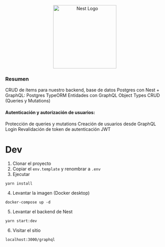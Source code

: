 <p align="center">
  <a href="http://nestjs.com/" target="blank"><img src="https://nestjs.com/img/logo-small.svg" width="200" alt="Nest Logo" /></a>
</p>

### Resumen

CRUD de ítems para nuestro backend, base de datos Postgres con Nest + GraphQL:
Postgres
TypeORM
Entidades con GraphQL Object Types
CRUD (Queries y Mutations)

#### Autenticación y autorización de usuarios:

Protección de queries y mutations
Creación de usuarios desde GraphQL
Login
Revalidación de token de autenticación
JWT

# Dev

1. Clonar el proyecto
2. Copiar el ```env.template``` y renombrar a ```.env```
3. Ejecutar
```
yarn install
```
4.  Levantar la imagen (Docker desktop)
```
docker-compose up -d
```

5. Levantar el backend de Nest
```
yarn start:dev
```

6. Visitar el sitio
```
localhost:3000/graphql
```